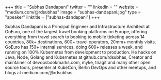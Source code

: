 +++
title = "Subhas Dandapani"
twitter = ""
linkedin = ""
website = "medium.com/@rdsubhas"
image = "subhas-dandapani.jpg"
type = "speaker"
linktitle = ["subhas-dandapani"]
+++

Subhas Dandapani is a Principal Engineer and Infrastructure Architect at GoEuro, one of the largest travel booking platforms on Europe, offering everything from travel search to booking to mobile ticketing across 14 countries, 80k+ destinations, 600+ travel operators, 20mm+ monthly visits. GoEuro has 150+ internal services, doing 600+ releases a week, and running on 100% Kubernetes from development to production. He hacks on Java, Node, Golang and Kubernetes at github.com/rdsubhas, Creator and maintainer of devopsbookmarks.com, myke, triagit and many other open source tools, presenter at KubeCon, Berlin DevOps and other meetups, and blogs at medium.com/@rdsubhas.

